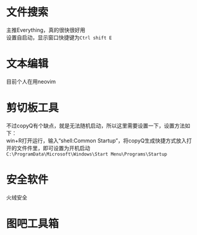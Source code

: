 # 文件搜索  
主推Everything，真的很快很好用  
设置自启动，显示窗口快捷键为`Ctrl shift E`
# 文本编辑  
目前个人在用neovim  
# 剪切板工具
不过copyQ有个缺点，就是无法随机启动，所以这里需要设置一下，设置方法如下：  
win+R打开运行，输入“shell:Common Startup”，将copyQ生成快捷方式放入打开的文件件里，即可设置为开机启动  
`C:\ProgramData\Microsoft\Windows\Start Menu\Programs\Startup`


# 安全软件  
火绒安全  


# 图吧工具箱
